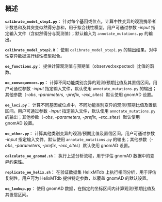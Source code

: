 ## 概述

**`calibrate_model_step1.py`**：
针对每个基因或位点，计算中性变异的观测携带者计数总和及其突变似然得分总和，用于拟合线性模型。用户可通过参数 *-input* 指定输入文件（含似然得分与观测值）；默认输入为 `annotate_mutations.py` 的输出。

**`calibrate_model_step2.R`**：
使用 `calibrate_model_step1.py` 的输出结果，对中性变异数据进行线性模型拟合。

**`oe_functions.py`**：
提供计算观测值与预期值（observed:expected）比值的函数。

**`oe_consequences.py`**：
计算不同功能类别变异的观测/预期比值及其置信区间。用户可通过参数 *-input* 指定输入文件，默认使用 `annotate_mutations.py` 的输出；其他参数（*-obs*, *-parameters*, *-prefix*, *-exc_sites*）默认使用 gnomAD 设置。

**`oe_loci.py`**：
计算不同基因或位点中，不同功能类别变异的观测/预期比值及置信区间。用户可通过参数 *-input* 指定输入文件，默认使用 `annotate_mutations.py` 的输出；其他参数（*-obs*, *-parameters*, *-prefix*, *-exc_sites*）默认使用 gnomAD 设置。

**`oe_other.py`**：
计算其他类别变异的观测/预期比值及置信区间。用户可通过参数 *-input* 指定输入文件，默认使用 `annotate_mutations.py` 的输出；其他参数（*-obs*, *-parameters*, *-prefix*, *-exc_sites*）默认使用 gnomAD 设置。

**`calculate_oe_gnomad.sh`**：
执行上述分析流程，用于评估 gnomAD 数据中的变异约束性。

**`replicate_oe_helix.sh`**：
在验证数据集 HelixMTdb 上执行相同分析，用于评估复制性。用户可为 HelixMTdb 提供特定参数，以覆盖 gnomAD 的默认设置。

**`oe_lookup.py`**：
使用 gnomAD 数据，在指定的坐标区间内计算观测/预期比值及其置信区间。
